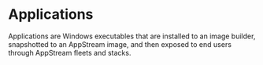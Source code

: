 # Applications

Applications are Windows executables that are installed to an image builder, snapshotted to an AppStream image, and then exposed to end users through AppStream fleets and stacks.
